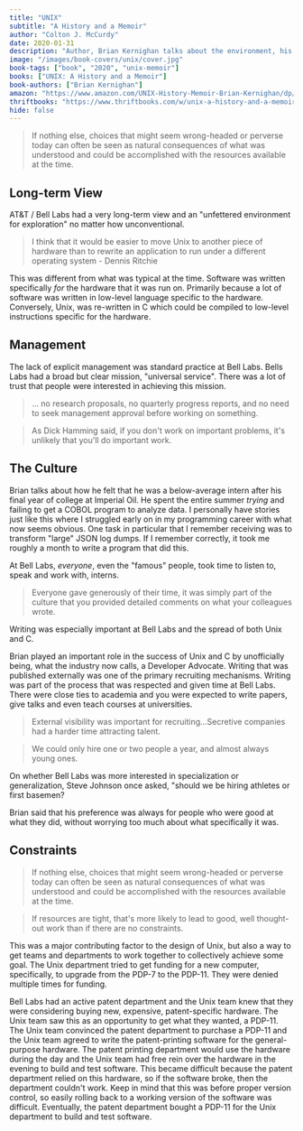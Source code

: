 ```yaml
---
title: "UNIX"
subtitle: "A History and a Memoir"
author: "Colton J. McCurdy"
date: 2020-01-31
description: "Author, Brian Kernighan talks about the environment, his time at Bell Labs and the many cool projects surrounding Unix."
image: "/images/book-covers/unix/cover.jpg"
book-tags: ["book", "2020", "unix-memoir"]
books: ["UNIX: A History and a Memoir"]
book-authors: ["Brian Kernighan"]
amazon: "https://www.amazon.com/UNIX-History-Memoir-Brian-Kernighan/dp/1695978552"
thriftbooks: "https://www.thriftbooks.com/w/unix-a-history-and-a-memoir_brian-w-kernighan/24296322/#isbn=1695978552&idiq=35079524"
hide: false
---
```


> If nothing else, choices that might seem wrong-headed or perverse today can often
be seen as natural consequences of what was understood and could be accomplished
with the resources available at the time.

## Long-term View

AT&T / Bell Labs had a very long-term view and an "unfettered environment for exploration"
no matter how unconventional.

> I think that it would be easier to move Unix to another piece of hardware than to
rewrite an application to run under a different operating system - Dennis Ritchie

This was different from what was typical at the time. Software was written specifically
_for_ the hardware that it was run on. Primarily because a lot of software was
written in low-level language specific to the hardware. Conversely, Unix, was
re-written in C which could be compiled to low-level instructions specific for the hardware.

## Management

The lack of explicit management was standard practice at Bell Labs. Bells Labs
had a broad but clear mission, "universal service". There was a lot of trust that
people were interested in achieving this mission.

> ... no research proposals, no quarterly progress reports, and no need to seek
management approval before working on something.

> As Dick Hamming said, if you don't work on important problems, it's unlikely that
you'll do important work.

## The Culture

Brian talks about how he felt that he was a below-average intern after his final
year of college at Imperial Oil. He spent the entire summer _trying_ and failing
to get a COBOL program to analyze data. I personally have stories just like this
where I struggled early on in my programming career with what now seems obvious.
One task in particular that I remember receiving was to transform "large" JSON log
dumps. If I remember correctly, it took me roughly a month to write a program that
did this.

At Bell Labs, _everyone_, even the "famous" people, took time to listen to, speak
and work with, interns.

> Everyone gave generously of their time, it was simply part of the culture that you
provided detailed comments on what your colleagues wrote.

Writing was especially important at Bell Labs and the spread of both Unix and C.

Brian played an important role in the success of Unix and C by unofficially being, what the
industry now calls, a Developer Advocate. Writing that was published externally was
one of the primary recruiting mechanisms. Writing was part of the process that
was respected and given time at Bell Labs. There were close ties to academia and
you were expected to write papers, give talks and even teach courses at universities.

> External visibility was important for recruiting...Secretive companies had a harder
time attracting talent.

> We could only hire one or two people a year, and almost always young ones.

On whether Bell Labs was more interested in specialization or generalization, Steve
Johnson once asked, "should we be hiring athletes or first basemen?

Brian said that his preference was always for people who were good at what they did,
without worrying too much about what specifically it was.

## Constraints

> If nothing else, choices that might seem wrong-headed or perverse today can often
be seen as natural consequences of what was understood and could be accomplished
with the resources available at the time.

> If resources are tight, that's more likely to lead to good, well thought-out work
than if there are no constraints.

This was a major contributing factor to the design of Unix, but also a way to get
teams and departments to work together to collectively achieve some goal. The Unix
department tried to get funding for a new computer, specifically, to upgrade from the PDP-7
to the PDP-11. They were denied multiple times for funding.

Bell Labs had an active patent department and the Unix team knew that they were considering buying
new, expensive, patent-specific hardware. The Unix team saw this as an opportunity
to get what they wanted, a PDP-11. The Unix team convinced the patent department
to purchase a PDP-11 and the Unix team agreed to write the patent-printing software
for the general-purpose hardware. The patent printing department would use the hardware
during the day and the Unix team had free rein over the hardware in the evening
to build and test software. This became difficult because the patent department
relied on this hardware, so if the software broke, then the department couldn't work.
Keep in mind that this was before proper version control, so easily rolling back
to a working version of the software was difficult. Eventually, the patent department
bought a PDP-11 for the Unix department to build and test software.
